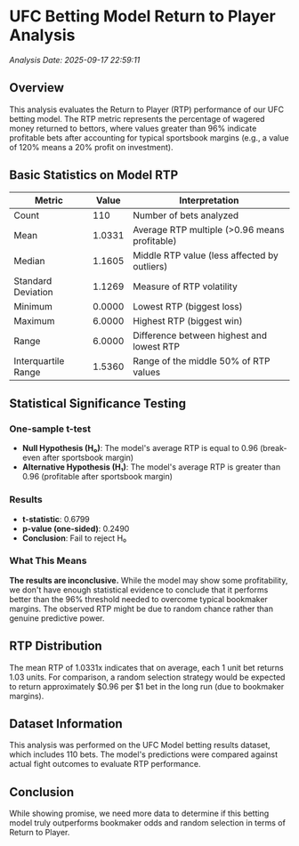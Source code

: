# UFC Betting Model Return to Player Analysis

*Analysis Date: 2025-09-17 22:59:11*

## Overview
This analysis evaluates the Return to Player (RTP) performance of our UFC betting model. The RTP metric represents the percentage of wagered money returned to bettors, where values greater than 96% indicate profitable bets after accounting for typical sportsbook margins (e.g., a value of 120% means a 20% profit on investment).

## Basic Statistics on Model RTP

| Metric | Value | Interpretation |
|--------|-------|----------------|
| Count | 110 | Number of bets analyzed |
| Mean | 1.0331 | Average RTP multiple (>0.96 means profitable) |
| Median | 1.1605 | Middle RTP value (less affected by outliers) |
| Standard Deviation | 1.1269 | Measure of RTP volatility |
| Minimum | 0.0000 | Lowest RTP (biggest loss) |
| Maximum | 6.0000 | Highest RTP (biggest win) |
| Range | 6.0000 | Difference between highest and lowest RTP |
| Interquartile Range | 1.5360 | Range of the middle 50% of RTP values |

## Statistical Significance Testing

### One-sample t-test
- **Null Hypothesis (H₀)**: The model's average RTP is equal to 0.96 (break-even after sportsbook margin)
- **Alternative Hypothesis (H₁)**: The model's average RTP is greater than 0.96 (profitable after sportsbook margin)

### Results
- **t-statistic**: 0.6799
- **p-value (one-sided)**: 0.2490
- **Conclusion**: Fail to reject H₀

### What This Means
**The results are inconclusive.** While the model may show some profitability, we don't have enough statistical evidence to conclude that it performs better than the 96% threshold needed to overcome typical bookmaker margins. The observed RTP might be due to random chance rather than genuine predictive power.

## RTP Distribution
The mean RTP of 1.0331x indicates that on average, each 1 unit bet returns 1.03 units. For comparison, a random selection strategy would be expected to return approximately $0.96 per $1 bet in the long run (due to bookmaker margins).

## Dataset Information
This analysis was performed on the UFC Model betting results dataset, which includes 110 bets. The model's predictions were compared against actual fight outcomes to evaluate RTP performance.

## Conclusion
While showing promise, we need more data to determine if this betting model truly outperforms bookmaker odds and random selection in terms of Return to Player.
